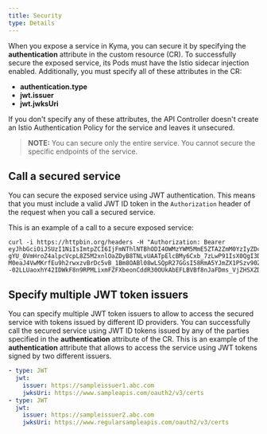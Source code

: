 ```yaml
---
title: Security
type: Details
---
```


When you expose a service in Kyma, you can secure it by specifying the **authentication** attribute in the custom resource (CR). To successfully secure the exposed service, its Pods must have the Istio sidecar injection enabled. Additionally, you must specify all of these attributes in the CR:
- **authentication.type**
- **jwt.issuer**
- **jwt.jwksUri**

If you don't specify any of these attributes, the API Controller doesn't create an Istio Authentication Policy for the service and leaves it unsecured.

>**NOTE:** You can secure only the entire service. You cannot secure the specific endpoints of the service.

## Call a secured service

You can secure the exposed service using JWT authentication. This means that you must include a valid JWT ID token in the `Authorization` header of the request when you call
a secured service.

This is an example of a call to a secure exposed service:
``` console
curl -i https://httpbin.org/headers -H "Authorization: Bearer eyJhbGciOiJSUzI1NiIsImtpZCI6IjFmNThlNTBhODI4OWMzYWM5MmE5ZTA2ZmM0YzIyZDc1NTU4MTc5YjIifQ.eyJpc3MiOiJodHRwczovL2RleC55ZmFjdG9yeS5zYXAuY29ycCIsInN1YiI6IkNpUXhPR0U0TmpnMFlpMWtZamc0TFRSaU56TXRPVEJoT1MwelkyUXhOall4WmpVME5qTVNCV3h2WTJGcyIsImF1ZCI6WyJreW1hLWNsaWVudCIsImt1YmVjb250cm9sbGVyIl0sImV4cCI6MTUzMDA5ODg3MiwiaWF0IjoxNTMwMDEyNDcyLCJhenAiOiJrdWJlY29udHJvbGxlciIsImF0X2hhc2giOiJ5QzJwY0ZmVWYzWVd2N2U5QUY3U0t3IiwiZW1haWwiOiJhZG1pbkBreW1hLmN4IiwiZW1haWxfdmVyaWZpZWQiOnRydWUsIm5hbWUiOiJhZG1pbiJ9.pxy4P95PVSwIiXArcfsqAPVFhBmo5sHzUnqzwY6HF9UgMRkDFlIs5CKe1ZiGteGr6-gYU_0VmHroZ4alpcVcpL8Z5M2xnlOaZDyB8TNLvUAATpElcBMy6Cxb_7zLwP91IsX0QgI3DTg3H-M0eaJ4VwMKrfEu9h2rwxzvBrDc5vB_1Bm8OABl08wLSQpR27GGsI58RmA5YJmZX1PSzv90Zl_krqyvWIe6pmcHCrP--02LLUaoxhY42IDWkF8n9RPMLixmFZFXbeonCddR30OUkAbEFLBVBf8nJaFDms_VjZHSXZDitCu4r6myE4AnT_IeXI2dRgdGT73Hh8895zu7fQ"
```

## Specify multiple JWT token issuers

You can specify multiple JWT token issuers to allow to access the secured service with tokens issued by different ID providers. You can successfully call the secured service using JWT ID tokens issued by any of the parties specified in the **authentication** attribute of the CR. This is an example of the **authentication** attribute that allows to access the service using JWT tokens signed by two different issuers.

``` yaml
- type: JWT
  jwt:
    issuer: https://sampleissuer1.abc.com
    jwksUri: https://www.sampleapis.com/oauth2/v3/certs
- type: JWT
  jwt:
    issuer: https://sampleissuer2.abc.com
    jwksUri: https://www.regularsampleapis.com/oauth2/v3/certs
```

